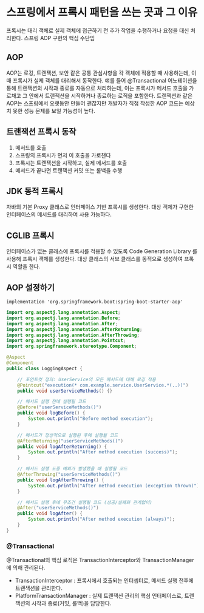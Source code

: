 # 스프링에서 프록시 패턴을 쓰는 곳과 그 이유
프록시는 대리 객체로 실제 객체에 접근하기 전 추가 작업을 수행하거나 요청을 대신 처리한다.
스프링 AOP 구현의 핵심 수단임

## AOP
AOP는 로깅, 트랜잭션, 보안 같은 공통 관심사항을 각 객체에 적용할 때 사용하는데,
이때 프록시가 실제 객체를 대리해서 동작한다.
얘를 들어 @Transactional 어노테이션을 통해 트랜잭션의 시작과 종료를 자동으로 처리하는데,
이는 프록시가 메서드 호출을 가로채고 그 안에서 트랜잭션을 시작하거나 종료하는 로직을 포함한다.
트랜잭션과 같은 AOP는 스프링에서 오랫동안 만들어 괜찮지만 개발자가 직접 작성한 AOP 코드는 예상치 못한 성능 문제를 보일 가능성이 높다.

## 트랜잭션 프록시 동작
1. 메서드를 호출
2. 스프링의 프록시가 먼저 이 호출을 가로챈다
3. 프록시는 트랜잭션을 시작하고, 실제 메서드를 호출
4. 메서드가 끝나면 트랜잭션 커밋 또는 롤백을 수행

## JDK 동적 프록시
자바의 기본 Proxy 클래스로 인터페이스 기반 프록시를 생성한다.
대상 객체가 구현한 인터페이스의 메서드를 대리하여 사용 가능하다.

## CGLIB 프록시
인터페이스가 없는 클래스에 프록시를 적용할 수 있도록 Code Generation Library 를 사용해 프록시 객체를 생성한다.
대상 클래스의 서브 클래스를 동적으로 생성하여 프록시 역할을 한다.

## AOP 설정하기
```
implementation 'org.springframework.boot:spring-boot-starter-aop'
```

```java
import org.aspectj.lang.annotation.Aspect;
import org.aspectj.lang.annotation.Before;
import org.aspectj.lang.annotation.After;
import org.aspectj.lang.annotation.AfterReturning;
import org.aspectj.lang.annotation.AfterThrowing;
import org.aspectj.lang.annotation.Pointcut;
import org.springframework.stereotype.Component;

@Aspect
@Component
public class LoggingAspect {

    // 포인트컷 정의: UserService의 모든 메서드에 대해 로깅 적용
    @Pointcut("execution(* com.example.service.UserService.*(..))")
    public void userServiceMethods() {}

    // 메서드 실행 전에 실행될 코드
    @Before("userServiceMethods()")
    public void logBefore() {
        System.out.println("Before method execution");
    }

    // 메서드가 정상적으로 실행된 후에 실행될 코드
    @AfterReturning("userServiceMethods()")
    public void logAfterReturning() {
        System.out.println("After method execution (success)");
    }

    // 메서드 실행 도중 예외가 발생했을 때 실행될 코드
    @AfterThrowing("userServiceMethods()")
    public void logAfterThrowing() {
        System.out.println("After method execution (exception thrown)");
    }

    // 메서드 실행 후에 무조건 실행될 코드 (성공/실패와 관계없이)
    @After("userServiceMethods()")
    public void logAfter() {
        System.out.println("After method execution (always)");
    }
}
```

### @Transactional
@Transactional의 핵심 로직은 TransactionInterceptor와 TransactionManager에 의해 관리된다.
- TransactionInterceptor : 프록시에서 호출되는 인터셉터로, 메서드 실행 전후에 트랜잭션을 관리한다.
- PlatformTransactionManager : 실제 트랜잭션 관리의 핵심 인터페이스로, 트랜잭션의 시작과 종료(커밋, 롤백)을 담당한다.
